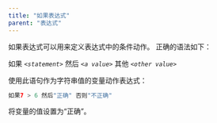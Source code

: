 ```yaml
---
title: "如果表达式"
parent: "表达式"
---
```


如果表达式可以用来定义表达式中的条件动作。 正确的语法如下：

如果 _`<statement>`_ 然后 _`<a value>`_ 其他 _`<other value>`_

使用此语句作为字符串值的变量动作表达式：

```java
如果7 > 6 然后"正确" 否则"不正确"
```

将变量的值设置为“正确”。
